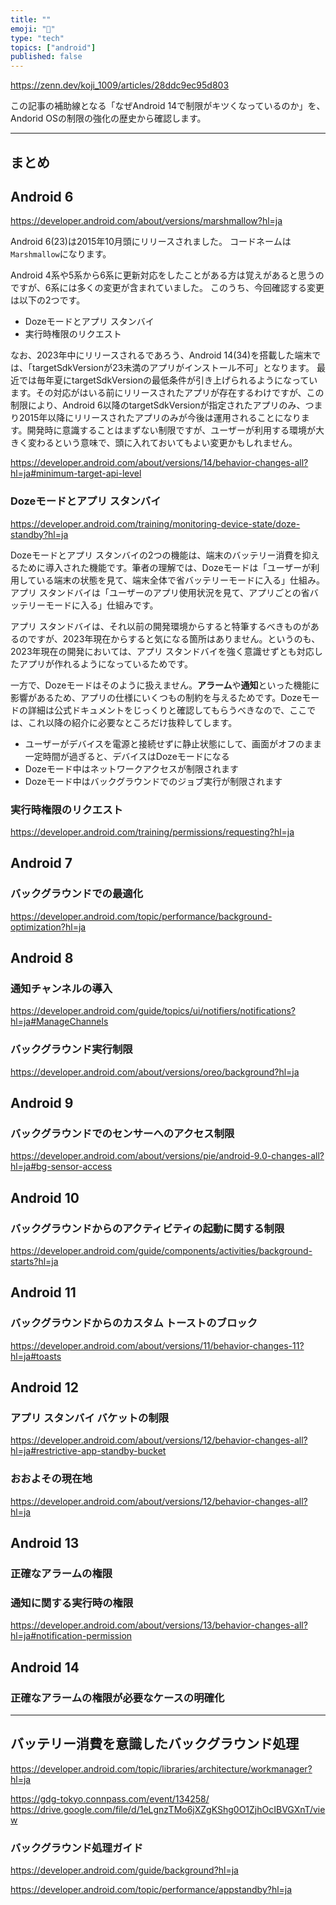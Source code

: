```yaml
---
title: ""
emoji: "🐡"
type: "tech"
topics: ["android"]
published: false
---
```


https://zenn.dev/koji_1009/articles/28ddc9ec95d803

この記事の補助線となる「なぜAndroid 14で制限がキツくなっているのか」を、Andorid OSの制限の強化の歴史から確認します。

---

## まとめ

<WIP>

## Android 6

https://developer.android.com/about/versions/marshmallow?hl=ja

Android 6(23)は2015年10月頭にリリースされました。
コードネームは`Marshmallow`になります。

Android 4系や5系から6系に更新対応をしたことがある方は覚えがあると思うのですが、6系には多くの変更が含まれていました。
このうち、今回確認する変更は以下の2つです。

- Dozeモードとアプリ スタンバイ
- 実行時権限のリクエスト

なお、2023年中にリリースされるであろう、Android 14(34)を搭載した端末では、「targetSdkVersionが23未満のアプリがインストール不可」となります。
最近では毎年夏にtargetSdkVersionの最低条件が引き上げられるようになっています。その対応がはいる前にリリースされたアプリが存在するわけですが、この制限により、Android 6以降のtargetSdkVersionが指定されたアプリのみ、つまり2015年以降にリリースされたアプリのみが今後は運用されることになります。開発時に意識することはまずない制限ですが、ユーザーが利用する環境が大きく変わるという意味で、頭に入れておいてもよい変更かもしれません。

https://developer.android.com/about/versions/14/behavior-changes-all?hl=ja#minimum-target-api-level

### Dozeモードとアプリ スタンバイ

https://developer.android.com/training/monitoring-device-state/doze-standby?hl=ja

Dozeモードとアプリ スタンバイの2つの機能は、端末のバッテリー消費を抑えるために導入された機能です。筆者の理解では、Dozeモードは「ユーザーが利用している端末の状態を見て、端末全体で省バッテリーモードに入る」仕組み。アプリ スタンドバイは「ユーザーのアプリ使用状況を見て、アプリごとの省バッテリーモードに入る」仕組みです。

アプリ スタンドバイは、それ以前の開発環境からすると特筆するべきものがあるのですが、2023年現在からすると気になる箇所はありません。というのも、2023年現在の開発においては、アプリ スタンドバイを強く意識せずとも対応したアプリが作れるようになっているためです。

一方で、Dozeモードはそのように扱えません。**アラーム**や**通知**といった機能に影響があるため、アプリの仕様にいくつもの制約を与えるためです。Dozeモードの詳細は公式ドキュメントをじっくりと確認してもらうべきなので、ここでは、これ以降の紹介に必要なところだけ抜粋してします。

* ユーザーがデバイスを電源と接続せずに静止状態にして、画面がオフのまま一定時間が過ぎると、デバイスはDozeモードになる
* Dozeモード中はネットワークアクセスが制限されます
* Dozeモード中はバックグラウンドでのジョブ実行が制限されます

### 実行時権限のリクエスト

https://developer.android.com/training/permissions/requesting?hl=ja

## Android 7

### バックグラウンドでの最適化

https://developer.android.com/topic/performance/background-optimization?hl=ja

## Android 8

### 通知チャンネルの導入

https://developer.android.com/guide/topics/ui/notifiers/notifications?hl=ja#ManageChannels

### バックグラウンド実行制限

https://developer.android.com/about/versions/oreo/background?hl=ja

## Android 9

### バックグラウンドでのセンサーへのアクセス制限

https://developer.android.com/about/versions/pie/android-9.0-changes-all?hl=ja#bg-sensor-access

## Android 10

### バックグラウンドからのアクティビティの起動に関する制限

https://developer.android.com/guide/components/activities/background-starts?hl=ja

## Android 11

### バックグラウンドからのカスタム トーストのブロック

https://developer.android.com/about/versions/11/behavior-changes-11?hl=ja#toasts

## Android 12

### アプリ スタンバイ バケットの制限

https://developer.android.com/about/versions/12/behavior-changes-all?hl=ja#restrictive-app-standby-bucket

### おおよその現在地

https://developer.android.com/about/versions/12/behavior-changes-all?hl=ja

## Android 13

### 正確なアラームの権限

### 通知に関する実行時の権限

https://developer.android.com/about/versions/13/behavior-changes-all?hl=ja#notification-permission

## Android 14

### 正確なアラームの権限が必要なケースの明確化

---

## バッテリー消費を意識したバックグラウンド処理

https://developer.android.com/topic/libraries/architecture/workmanager?hl=ja


https://gdg-tokyo.connpass.com/event/134258/
https://drive.google.com/file/d/1eLgnzTMo6jXZgKShg0O1ZjhOcIBVGXnT/view

### バックグラウンド処理ガイド

https://developer.android.com/guide/background?hl=ja

https://developer.android.com/topic/performance/appstandby?hl=ja
